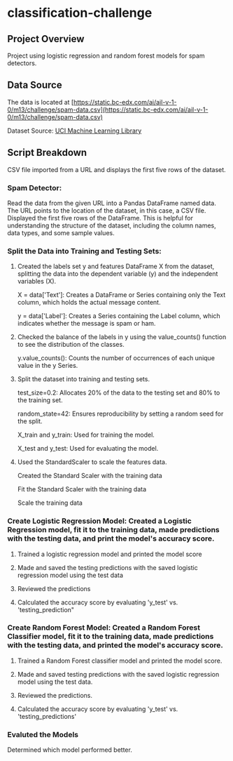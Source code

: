 # classification-challenge

## Project Overview

Project using logistic regression and random forest models for spam detectors.

## Data Source

The data is located at [https://static.bc-edx.com/ai/ail-v-1-0/m13/challenge/spam-data.csv](https://static.bc-edx.com/ai/ail-v-1-0/m13/challenge/spam-data.csv)

Dataset Source: [UCI Machine Learning Library](https://archive.ics.uci.edu/dataset/94/spambase)

## Script Breakdown

CSV file imported from a URL and displays the first five rows of the dataset.

### Spam Detector:
Read the data from the given URL into a Pandas DataFrame named data. The URL points to the location of the dataset, in this case, a CSV file. Displayed the first five rows of the DataFrame. This is helpful for understanding the structure of the dataset, including the column names, data types, and some sample values.

### Split the Data into Training and Testing Sets:

1. Created the labels set y and features DataFrame X from the dataset, splitting the data into the dependent variable (y) and the independent variables (X).

    X = data['Text']: Creates a DataFrame or Series containing only the Text column, which holds the actual message content.

    y = data['Label']: Creates a Series containing the Label column, which indicates whether the message is spam or ham.

2. Checked the balance of the labels in y using the value_counts() function to see the distribution of the classes.

    y.value_counts(): Counts the number of occurrences of each unique value in the y Series.
   
3. Split the dataset into training and testing sets.

   test_size=0.2: Allocates 20% of the data to the testing set and 80% to the training set.
   
    random_state=42: Ensures reproducibility by setting a random seed for the split.
   
    X_train and y_train: Used for training the model.
   
    X_test and y_test: Used for evaluating the model.

4. Used the StandardScaler to scale the features data.
   
    Created the Standard Scaler with the training data

    Fit the Standard Scaler with the training data
  
    Scale the training data
   
### Create Logistic Regression Model: Created a Logistic Regression model, fit it to the training data, made predictions with the testing data, and print the model's accuracy score.  

1. Trained a logistic regression model and printed the model score
 
2. Made and saved the testing predictions with the saved logistic regression model using the test data
 
3. Reviewed the predictions
  
4. Calculated the accuracy score by evaluating 'y_test' vs. 'testing_prediction"

### Create Random Forest Model: Created a Random Forest Classifier model, fit it to the training data, made predictions with the testing data, and printed the model's accuracy score. 

1. Trained a Random Forest classifier model and printed the model score.

2. Made and saved testing predictions with the saved logistic regression model using the test data.

3. Reviewed the predictions.

4. Calculated the accuracy score by evaluating 'y_test' vs. 'testing_predictions'

### Evaluted the Models

Determined which model performed better.
